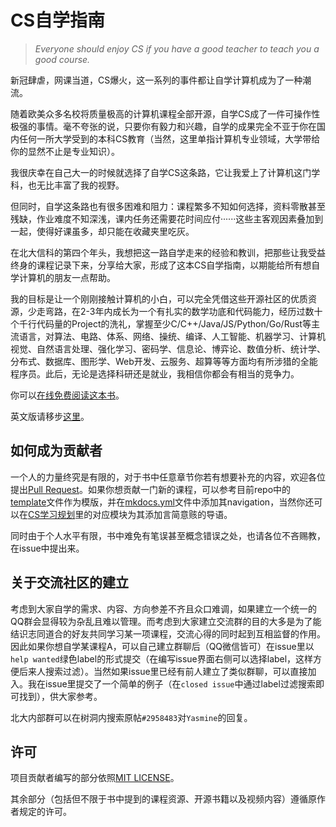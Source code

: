 # CS自学指南
> *Everyone should enjoy CS if you have a good teacher to teach you a good course.*

新冠肆虐，网课当道，CS爆火，这一系列的事件都让自学计算机成为了一种潮流。

随着欧美众多名校将质量极高的计算机课程全部开源，自学CS成了一件可操作性极强的事情。毫不夸张的说，只要你有毅力和兴趣，自学的成果完全不亚于你在国内任何一所大学受到的本科CS教育（当然，这里单指计算机专业领域，大学带给你的显然不止是专业知识）。

我很庆幸在自己大一的时候就选择了自学CS这条路，它让我爱上了计算机这门学科，也无比丰富了我的视野。

但同时，自学这条路也有很多困难和阻力：课程繁多不知如何选择，资料零散甚至残缺，作业难度不知深浅，课内任务还需要花时间应付······这些主客观因素叠加到一起，使得好课虽多，却只能在收藏夹里吃灰。

在北大信科的第四个年头，我想把这一路自学走来的经验和教训，把那些让我受益终身的课程记录下来，分享给大家，形成了这本CS自学指南，以期能给所有想自学计算机的朋友一点帮助。

我的目标是让一个刚刚接触计算机的小白，可以完全凭借这些开源社区的优质资源，少走弯路，在2-3年内成长为一个有扎实的数学功底和代码能力，经历过数十个千行代码量的Project的洗礼，掌握至少C/C++/Java/JS/Python/Go/Rust等主流语言，对算法、电路、体系、网络、操统、编译、人工智能、机器学习、计算机视觉、自然语言处理、强化学习、密码学、信息论、博弈论、数值分析、统计学、分布式、数据库、图形学、Web开发、云服务、超算等等方面均有所涉猎的全能程序员。此后，无论是选择科研还是就业，我相信你都会有相当的竞争力。

你可以[在线免费阅读这本书](https://pkuflyingpig.github.io/pku-cs-self-learning/)。

英文版请移步[这里](https://github.com/PKUFlyingPig/Self-learning-Computer-Science)。

## 如何成为贡献者
一个人的力量终究是有限的，对于书中任意章节你若有想要补充的内容，欢迎各位提出[Pull Request](https://docs.github.com/en/pull-requests/collaborating-with-pull-requests/proposing-changes-to-your-work-with-pull-requests/creating-a-pull-request-from-a-fork)。如果你想贡献一门新的课程，可以参考目前repo中的[template](./template.md)文件作为模版，并在[mkdocs.yml](./mkdocs.yml)文件中添加其navigation，当然你还可以在[CS学习规划](./CS学习规划.md)里的对应模块为其添加言简意赅的导语。

同时由于个人水平有限，书中难免有笔误甚至概念错误之处，也请各位不吝赐教，在issue中提出来。

## 关于交流社区的建立
考虑到大家自学的需求、内容、方向参差不齐且众口难调，如果建立一个统一的QQ群会显得较为杂乱且难以管理。而考虑到大家建立交流群的目的大多是为了能结识志同道合的好友共同学习某一项课程，交流心得的同时起到互相监督的作用。因此如果你想自学某课程A，可以自己建立群聊后（QQ微信皆可）在issue里以`help wanted`绿色label的形式提交（在编写issue界面右侧可以选择label，这样方便后来人搜索过滤）。当然如果issue里已经有前人建立了类似群聊，可以直接加入。我在issue里提交了一个简单的例子（在`closed issue`中通过label过滤搜索即可找到），供大家参考。

北大内部群可以在树洞内搜索原帖`#2958483`对`Yasmine`的回复。

## 许可
项目贡献者编写的部分依照[MIT LICENSE](https://www.tawesoft.co.uk/kb/article/mit-license-faq)。

其余部分（包括但不限于书中提到的课程资源、开源书籍以及视频内容）遵循原作者规定的许可。